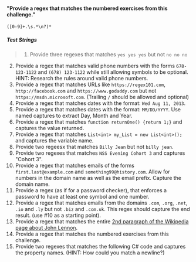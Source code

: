 #### "Provide a regex that matches the numbered exercises from this challenge."

`([0-9]+.\s.*\n?)*`

##### Test Strings
>1. Provide three regexes that matches `yes yes yes` but not `no no no`
2. Provide a regex that matches valid phone numbers with the forms `678-123-1122` and `(678) 123-1122` while still allowing symbols to be optional. HINT: Research the rules around valid phone numbers.
3. Provide a regex that matches URLs like `https://regex101.com`, `http://facebook.com` and `https://www.godaddy.com` but not `https://msdn.microsoft.com`. (Trailing `/` should be allowed and optional)
4. Provide a regex that matches dates with the format: `Wed Aug 11, 2013`.
5. Provide a regex that matches dates with the format: `MM/DD/YYYY`. Use named captures to extract Day, Month and Year.
6. Provide a regex that matches `function returnOne() {return 1;}` and captures the value returned.
7. Provide a regex that matches `List<int> my_List = new List<int>();` and captures the variable name.
8. Provide two regeesx that matches `Billy Jean` but not `billy jean`.
9. Provide two regexes that matches `NSS Evening Cohort 3` and captures "Cohort 3".
10. Provide a regex that matches emails of the forms `first.last@example.com` and `something99@history.com`. Allow for numbers in the domain name as well as the email prefix. Capture the domain name.
11. Provide a regex (as if for a password checker), that enforces a password to have at least one symbol and one number.
12. Provide a regex that matches emails from the domains `.com`, `.org`, `.net`, `.io` and `.ly` but not `.biz` and `.com.uk`. This regex should capture the end result. (use #10 as a starting point).
13. Provide a regex that matches the entire [2nd paragraph of the Wikipedia page about John Lennon](https://en.wikipedia.org/wiki/John_Lennon).
14. Provide a regex that matches the numbered exercises from this challenge.
15. Provide two regexes that matches the following C# code and captures the property names. (HINT: How could you match a newline?)
